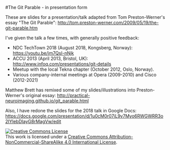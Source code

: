 #The Git Parable - in presentation form

These are slides for a presentation/talk adapted from Tom Preston-Werner's essay "The Git Parable": http://tom.preston-werner.com/2009/05/19/the-git-parable.htm

I've given the talk a few times, with generally positive feedback:

- NDC TechTown 2018 (August 2018, Kongsberg, Norway): https://youtu.be/jm7QsI-nNjk
- ACCU 2013 (April 2013, Bristol, UK): http://www.infoq.com/presentations/git-details
- Meetup with the local Tekna chapter (October 2012, Oslo, Norway).
- Various company-internal meetings at Opera (2009-2010) and Cisco (2012-2021)

Matthew Brett has remixed some of my slides/illustrations into Preston-Werner's original essay: http://practical-neuroimaging.github.io/git_parable.html

Also, I have redone the slides for the 2018 talk in Google Docs: https://docs.google.com/presentation/d/1u0cM0r07iL9v7Myo6RWGWRR3o2IYlebDIayG8rMagVw/edit

<a rel="license" href="http://creativecommons.org/licenses/by-nc-sa/4.0/"><img alt="Creative Commons License" style="border-width:0" src="https://i.creativecommons.org/l/by-nc-sa/4.0/88x31.png" /></a><br />This work is licensed under a <a rel="license" href="http://creativecommons.org/licenses/by-nc-sa/4.0/">Creative Commons Attribution-NonCommercial-ShareAlike 4.0 International License</a>.
